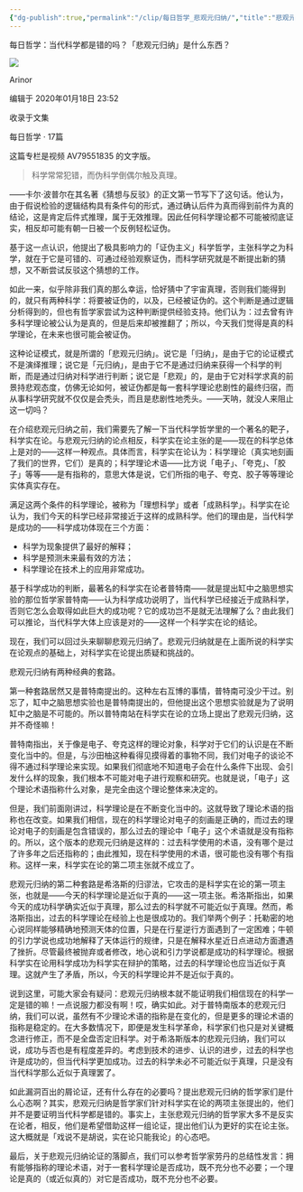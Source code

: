 ```yaml
---
{"dg-publish":true,"permalink":"/clip/每日哲学_悲观元归纳/","title":"悲观元归纳"}
---
```


每日哲学：当代科学都是错的吗？「悲观元归纳」是什么东西？

![](https://i1.hdslb.com/bfs/face/65854673c8a5638910fedda5ce47848cfd060c94.jpg@96w_96h_1c_1s.webp)

Arinor

编辑于 2020年01月18日 23:52

收录于文集

每日哲学 · 17篇

这篇专栏是视频 AV79551835 的文字版。

> 科学常常犯错，而伪科学倒偶尔触及真理。

——卡尔·波普尔在其名著《猜想与反驳》的正文第一节写下了这句话。他认为，由于假说检验的逻辑结构具有条件句的形式，通过确认后件为真而得到前件为真的结论，这是肯定后件式推理，属于无效推理。因此任何科学理论都不可能被彻底证实，相反却可能有朝一日被一个反例轻松证伪。

基于这一点认识，他提出了极具影响力的「证伪主义」科学哲学，主张科学之为科学，就在于它是可错的、可通过经验观察证伪，而科学研究就是不断提出新的猜想，又不断尝试反驳这个猜想的工作。

如此一来，似乎除非我们真的那么幸运，恰好猜中了宇宙真理，否则我们能得到的，就只有两种科学：将要被证伪的，以及，已经被证伪的。这个判断是通过逻辑分析得到的，但也有哲学家尝试为这种判断提供经验支持。他们认为：过去曾有许多科学理论被公认为是真的，但是后来却被推翻了；所以，今天我们觉得是真的科学理论，在未来也很可能会被证伪。

这种论证模式，就是所谓的「悲观元归纳」。说它是「归纳」，是由于它的论证模式不是演绎推理；说它是「元归纳」，是由于它不是通过归纳来获得一个科学的判断，而是通过归纳对科学进行判断；说它是「悲观」的，是由于它对科学求真的前景持悲观态度，仿佛无论如何，被证伪都是每一套科学理论悲剧性的最终归宿，而从事科学研究就不仅仅是会秃头，而且是悲剧性地秃头。——天呐，就没人来阻止这一切吗？

在介绍悲观元归纳之前，我们需要先了解一下当代科学哲学里的一个著名的靶子，科学实在论。与悲观元归纳的论点相反，科学实在论主张的是——现在的科学总体上是对的——这样一种观点。具体而言，科学实在论认为：科学理论（真实地刻画了我们的世界，它们）是真的；科学理论术语——比方说「电子」、「夸克」、「胶子」等等——是有指称的，意思大体是说，它们所指的电子、夸克、胶子等等理论实体真实存在。

满足这两个条件的科学理论，被称为「理想科学」或者「成熟科学」。科学实在论认为，我们今天的科学已经非常接近于这样的成熟科学。他们的理由是，当代科学是成功的——科学成功体现在三个方面：

- 科学为现象提供了最好的解释；
- 科学是预测未来最有效的方法；
- 科学理论在技术上的应用非常成功。

基于科学成功的判断，最著名的科学实在论者普特南——就是提出缸中之脑思想实验的那位哲学家普特南——认为科学成功说明了，当代科学已经接近于成熟科学，否则它怎么会取得如此巨大的成功呢？它的成功岂不是就无法理解了么？由此我们可以推论，当代科学大体上应该是对的——这样一个科学实在论的结论。

现在，我们可以回过头来聊聊悲观元归纳了。悲观元归纳就是在上面所说的科学实在论观点的基础上，对科学实在论提出质疑和挑战的。

悲观元归纳有两种经典的套路。

第一种套路居然又是普特南提出的。这种左右互博的事情，普特南可没少干过。别忘了，缸中之脑思想实验也是普特南提出的，但他提出这个思想实验就是为了说明缸中之脑是不可能的。所以普特南站在科学实在论的立场上提出了悲观元归纳，这并不奇怪嘛！

普特南指出，关于像是电子、夸克这样的理论对象，科学对于它们的认识是在不断变化当中的。但是，与沙田柚这种看得见摸得着的事物不同，我们对电子的谈论不得不通过科学理论来实现。如果我们彻底地不知道电子会在什么条件下出现、会引发什么样的现象，我们根本不可能对电子进行观察和研究。也就是说，「电子」这个理论术语指称什么对象，是完全由这个理论整体来决定的。

但是，我们前面刚讲过，科学理论是在不断变化当中的。这就导致了理论术语的指称也在改变。如果我们相信，现在的科学理论对电子的刻画是正确的，而过去的理论对电子的刻画是包含错误的，那么过去的理论中「电子」这个术语就是没有指称的。所以，这个版本的悲观元归纳是这样的：过去科学使用的术语，没有哪个是过了许多年之后还指称的；由此推知，现在科学使用的术语，很可能也没有哪个有指称。这样一来，科学实在论的第二项主张就不成立了。

悲观元归纳的第二种套路是希洛斯的归谬法，它攻击的是科学实在论的第一项主张，也就是——今天的科学理论是近似于真的——这一项主张。希洛斯指出，如果今天的成功科学确实近似于真理，那么过去的科学就不可能近似于真理。然而，希洛斯指出，过去的科学理论在经验上也是很成功的。我们举两个例子：托勒密的地心说同样能够精确地预测天体的位置，只是在行星逆行方面遇到了一定困难；牛顿的引力学说也成功地解释了天体运行的规律，只是在解释水星近日点进动方面遭遇了挫折。尽管最终被抛弃或者修改，地心说和引力学说都是成功的科学理论。根据科学实在论用科学成功为科学实在辩护的策略，过去的科学理论也应当近似于真理。这就产生了矛盾，所以，今天的科学理论并不是近似于真的。

说到这里，可能大家会有疑问：悲观元归纳根本就不能证明我们相信现在的科学一定是错的嘛！一点说服力都没有啊！哎，确实如此。对于普特南版本的悲观元归纳，我们可以说，虽然有不少理论术语的指称是在变化的，但是更多的理论术语的指称是稳定的。在大多数情况下，即便是发生科学革命，科学家们也只是对关键概念进行修正，而不是全盘否定旧科学。对于希洛斯版本的悲观元归纳，我们可以说，成功与否也是有程度差异的。考虑到技术的进步、认识的进步，过去的科学也许是成功的，但当代科学更加成功。过去的科学未必不可能近似于真理，只是没有当代科学那么近似于真理罢了。

如此漏洞百出的屑论证，还有什么存在的必要吗？提出悲观元归纳的哲学家们是什么心态啊？其实，悲观元归纳是哲学家们针对科学实在论的两项主张提出的，他们并不是要证明当代科学都是错的。事实上，主张悲观元归纳的哲学家大多不是反实在论者，相反，他们是希望借助这样一组论证，提出他们认为更好的实在论主张。这大概就是「戏说不是胡说，实在论只能我论」的心态吧。

最后，关于悲观元归纳论证的落脚点，我们可以参考哲学家劳丹的总结性发言：拥有能够指称的理论术语，对于一套科学理论是否成功，既不充分也不必要；一个理论是真的（或近似真的）对它是否成功，既不充分也不必要。